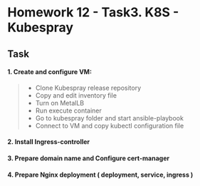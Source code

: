 # Homework 12 - Task3. K8S - Kubespray
## Task
#### 1. Create and configure VM:
> * Clone Kubespray release  repository
> * Copy and edit inventory file
> * Turn on MetalLB
> * Run execute container
> * Go to kubespray folder and start ansible-playbook
> * Connect to VM and copy kubectl configuration file
#### 2. Install Ingress-controller
#### 3. Prepare domain name and Configure cert-manager
#### 4. Prepare Nginx deployment ( deployment, service, ingress )
